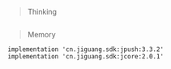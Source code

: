 > Thinking

```

```

> Memory

```
implementation 'cn.jiguang.sdk:jpush:3.3.2'
implementation 'cn.jiguang.sdk:jcore:2.0.1'
```

